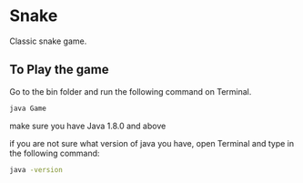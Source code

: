 # Snake
Classic snake game.

## To Play the game

Go to the bin folder and run the following command on Terminal.

```bash
java Game
```

make sure you have Java 1.8.0 and above

if you are not sure what version of java you have, open Terminal and type in the following command:

```bash
java -version
```
